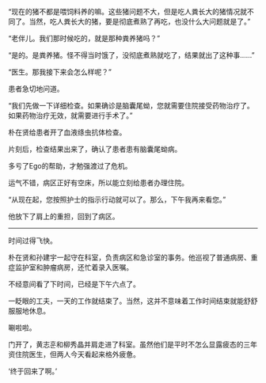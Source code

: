 “现在的猪不都是喂饲料养的嘛。这些猪问题不大，但是吃人粪长大的猪情况就不同了。当然，吃人粪长大的猪，要是彻底煮熟了再吃，也没什么大问题就是了。”

“老伴儿。我们那时候吃的，就是那种粪养猪吗？”

“是的。是粪养猪。怪不得当时饿了，没彻底煮熟就吃了，结果就出了这种事……”

“医生。那我接下来会怎么样呢？”

患者急切地问道。

“我们先做一下详细检查。如果确诊是脑囊尾蚴，您就需要住院接受药物治疗了。如果药物治疗无效，就需要进行手术了。”

朴在贤给患者开了血液绦虫抗体检查。

片刻后，检查结果出来了，确认了患者患有脑囊尾蚴病。

多亏了Ego的帮助，才勉强渡过了危机。

运气不错，病区正好有空床，所以能立刻给患者办理住院。

“从现在起，您按照护士的指示行动就可以了。那么，下午我再来看您。”

他放下了肩上的重担，回到了病区。

* * *

时间过得飞快。

朴在贤和孙建宇一起守在科室，负责病区和急诊室的事务。他巡视了普通病房、重症监护室和肿瘤病房，还忙着录入医嘱。

不经意间看了下时间，已经是下午六点了。

一眨眼的工夫，一天的工作就结束了。当然，这并不意味着工作时间结束就能舒舒服服地休息。

唰啦啦。

门开了，黄志훈和柳秀晶并肩走进了科室。虽然他们是平时不怎么显露疲态的三年资住院医生，但两人今天看起来格外疲惫。

‘终于回来了啊。’